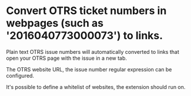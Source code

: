 # Convert OTRS ticket numbers in webpages (such as '2016040773000073') to links.

Plain text OTRS issue numbers will automatically converted to links that open your OTRS page with the issue  in a new tab.

The OTRS website URL, the issue number regular expression can be configured.

It's possible to define a whitelist of websites, the extension should run on.
